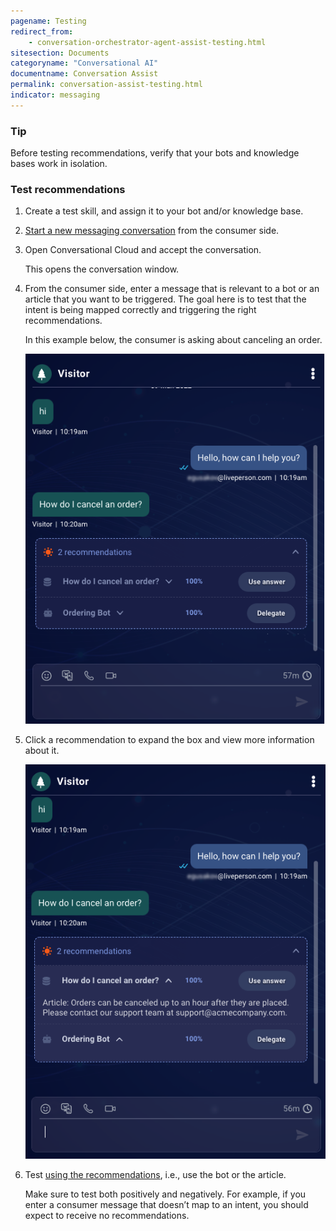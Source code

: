 ```yaml
---
pagename: Testing
redirect_from:
    - conversation-orchestrator-agent-assist-testing.html
sitesection: Documents
categoryname: "Conversational AI"
documentname: Conversation Assist
permalink: conversation-assist-testing.html
indicator: messaging
---
```


### Tip
Before testing recommendations, verify that your bots and knowledge bases work in isolation.

### Test recommendations

1. Create a test skill, and assign it to your bot and/or knowledge base.
2. [Start a new messaging conversation](https://developers.liveperson.io/web-messaging/) from the consumer side.
3. Open Conversational Cloud and accept the conversation.

    This opens the conversation window.
4. From the consumer side, enter a message that is relevant to a bot or an article that you want to be triggered. The goal here is to test that the intent is being mapped correctly and triggering the right recommendations.

    In this example below, the consumer is asking about canceling an order.

    <img width="550" alt="Two recommendations being offered inline in the conversation" src="img/agentassist/test1.png">

5. Click a recommendation to expand the box and view more information about it.

    <img width="550" alt="The expanded view of offered recommendations, which shows more details" src="img/agentassist/test2.png">

6. Test [using the recommendations](conversation-assist-agent-experience.html), i.e., use the bot or the article.

    Make sure to test both positively and negatively. For example, if you enter a consumer message that doesn’t map to an intent, you should expect to receive no recommendations.